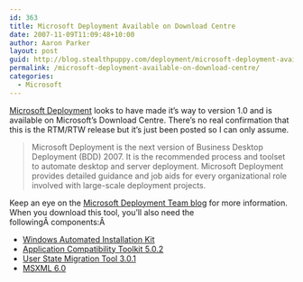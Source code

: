 ```yaml
---
id: 363
title: Microsoft Deployment Available on Download Centre
date: 2007-11-09T11:09:48+10:00
author: Aaron Parker
layout: post
guid: http://blog.stealthpuppy.com/deployment/microsoft-deployment-available-on-download-centre
permalink: /microsoft-deployment-available-on-download-centre/
categories:
  - Microsoft
---
```

[Microsoft Deployment](http://www.microsoft.com/downloads/details.aspx?FamilyID=3bd8561f-77ac-4400-a0c1-fe871c461a89&DisplayLang=en) looks to have made it&#8217;s way to version 1.0 and is available on Microsoft&#8217;s Download Centre. There&#8217;s no real confirmation that this is the RTM/RTW release but it&#8217;s just been posted so I can only assume.

> Microsoft Deployment is the next version of Business Desktop Deployment (BDD) 2007. It is the recommended process and toolset to automate desktop and server deployment. Microsoft Deployment provides detailed guidance and job aids for every organizational role involved with large-scale deployment projects.

Keep an eye on the [Microsoft Deployment Team blog](http://blogs.technet.com/msdeployment/default.aspx) for more information. When you download this tool, you&#8217;ll also need the followingÂ components:Â 

  * [Windows Automated Installation Kit](http://www.microsoft.com/downloads/details.aspx?FamilyID=c7d4bc6d-15f3-4284-9123-679830d629f2&DisplayLang=en)
  * [Application Compatibility Toolkit 5.0.2](http://www.microsoft.com/downloads/details.aspx?FamilyID=24da89e9-b581-47b0-b45e-492dd6da2971&DisplayLang=en)
  * [User State Migration Tool 3.0.1](http://www.microsoft.com/downloads/details.aspx?FamilyID=799ab28c-691b-4b36-b7ad-6c604be4c595&DisplayLang=en)
  * [MSXML 6.0](http://www.microsoft.com/downloads/details.aspx?FamilyID=d21c292c-368b-4ce1-9dab-3e9827b70604&DisplayLang=en)